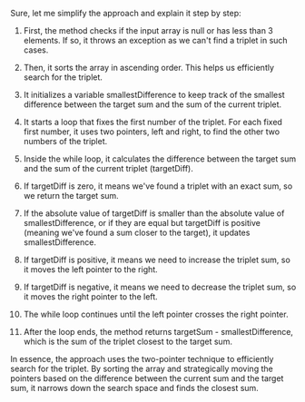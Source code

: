 Sure, let me simplify the approach and explain it step by step:

1. First, the method checks if the input array is null or has less than 3 elements. If so, it throws an exception as we can't find a triplet in such cases.

2. Then, it sorts the array in ascending order. This helps us efficiently search for the triplet.

3. It initializes a variable smallestDifference to keep track of the smallest difference between the target sum and the sum of the current triplet.

4. It starts a loop that fixes the first number of the triplet. For each fixed first number, it uses two pointers, left and right, to find the other 
two numbers of the triplet.

5. Inside the while loop, it calculates the difference between the target sum and the sum of the current triplet (targetDiff).

6. If targetDiff is zero, it means we've found a triplet with an exact sum, so we return the target sum.

7. If the absolute value of targetDiff is smaller than the absolute value of smallestDifference, or if they are equal but targetDiff is 
positive (meaning we've found a sum closer to the target), it updates smallestDifference.

8. If targetDiff is positive, it means we need to increase the triplet sum, so it moves the left pointer to the right.

9. If targetDiff is negative, it means we need to decrease the triplet sum, so it moves the right pointer to the left.

10. The while loop continues until the left pointer crosses the right pointer.

11. After the loop ends, the method returns targetSum - smallestDifference, which is the sum of the triplet closest to the target sum.

In essence, the approach uses the two-pointer technique to efficiently search for the triplet. By sorting the array and strategically moving 
the pointers based on the difference between the current sum and the target sum, it narrows down the search space and finds the closest sum.
